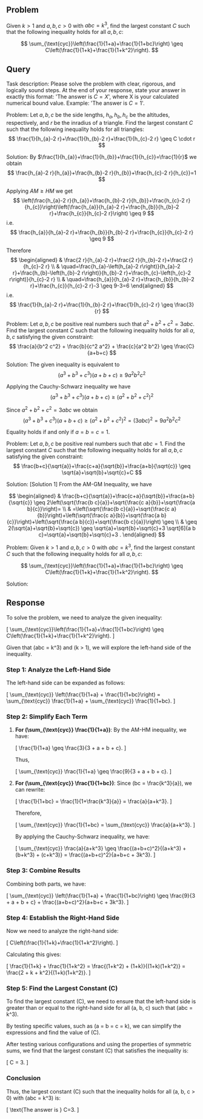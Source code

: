 ## Problem

Given $k > 1$ and $a, b, c > 0$ with $abc = k^3$, find the largest constant $C$ such that the following inequality holds for all $a, b, c$:

$$
\sum_{\text{cyc}}\left(\frac{1}{1+a}+\frac{1}{1+bc}\right) \geq C\left(\frac{1}{1+k}+\frac{1}{1+k^2}\right).
$$

## Query

Task description: Please solve the problem with clear, rigorous, and logically sound steps. At the end of your response, state your answer in exactly this format: 'The answer is $C=X$', where X is your calculated numerical bound value. Example: 'The answer is $C=1$'.



Problem: Let $a, b, c$ be the side lengths, $h_{a}, h_{b}, h_{c}$ be the altitudes, respectively, and $r$ be the inradius of a triangle. Find the largest constant $C$ such that the following inequality holds for all triangles:
$$
\frac{1}{h_{a}-2 r}+\frac{1}{h_{b}-2 r}+\frac{1}{h_{c}-2 r} \geq C \cdot r
$$

Solution: By $\frac{1}{h_{a}}+\frac{1}{h_{b}}+\frac{1}{h_{c}}=\frac{1}{r}$ we obtain
$$
\frac{h_{a}-2 r}{h_{a}}+\frac{h_{b}-2 r}{h_{b}}+\frac{h_{c}-2 r}{h_{c}}=1
$$

Applying $A M \geq H M$ we get
$$
\left(\frac{h_{a}-2 r}{h_{a}}+\frac{h_{b}-2 r}{h_{b}}+\frac{h_{c}-2 r}{h_{c}}\right)\left(\frac{h_{a}}{h_{a}-2 r}+\frac{h_{b}}{h_{b}-2 r}+\frac{h_{c}}{h_{c}-2 r}\right) \geq 9
$$
i.e.
$$
\frac{h_{a}}{h_{a}-2 r}+\frac{h_{b}}{h_{b}-2 r}+\frac{h_{c}}{h_{c}-2 r} \geq 9
$$

Therefore
$$
\begin{aligned}
& \frac{2 r}{h_{a}-2 r}+\frac{2 r}{h_{b}-2 r}+\frac{2 r}{h_{c}-2 r} \\
& \quad=\frac{h_{a}-\left(h_{a}-2 r\right)}{h_{a}-2 r}+\frac{h_{b}-\left(h_{b}-2 r\right)}{h_{b}-2 r}+\frac{h_{c}-\left(h_{c}-2 r\right)}{h_{c}-2 r} \\
& \quad=\frac{h_{a}}{h_{a}-2 r}+\frac{h_{b}}{h_{b}-2 r}+\frac{h_{c}}{h_{c}-2 r}-3 \geq 9-3=6
\end{aligned}
$$
i.e.
$$
\frac{1}{h_{a}-2 r}+\frac{1}{h_{b}-2 r}+\frac{1}{h_{c}-2 r} \geq \frac{3}{r}
$$



Problem: Let $a, b, c$ be positive real numbers such that $a^2 + b^2 + c^2 = 3abc$. Find the largest constant $C$ such that the following inequality holds for all $a, b, c$ satisfying the given constraint:
$$
\frac{a}{b^2 c^2} + \frac{b}{c^2 a^2} + \frac{c}{a^2 b^2} \geq \frac{C}{a+b+c}
$$

Solution: The given inequality is equivalent to
$$
\left(a^{3}+b^{3}+c^{3}\right)(a+b+c) \geq 9 a^{2} b^{2} c^{2}
$$

Applying the Cauchy-Schwarz inequality we have
$$
\left(a^{3}+b^{3}+c^{3}\right)(a+b+c) \geq\left(a^{2}+b^{2}+c^{2}\right)^{2}
$$

Since $a^{2}+b^{2}+c^{2}=3 a b c$ we obtain
$$
\left(a^{3}+b^{3}+c^{3}\right)(a+b+c) \geq\left(a^{2}+b^{2}+c^{2}\right)^{2}=(3 a b c)^{2}=9 a^{2} b^{2} c^{2}
$$

Equality holds if and only if $a=b=c=1$.



Problem: Let $a, b, c$ be positive real numbers such that $a b c = 1$. Find the largest constant $C$ such that the following inequality holds for all $a, b, c$ satisfying the given constraint:
$$
\frac{b+c}{\sqrt{a}}+\frac{c+a}{\sqrt{b}}+\frac{a+b}{\sqrt{c}} \geq \sqrt{a}+\sqrt{b}+\sqrt{c}+C
$$

Solution: [Solution 1]
From the AM-GM Inequality, we have

$$
\begin{aligned}
& \frac{b+c}{\sqrt{a}}+\frac{c+a}{\sqrt{b}}+\frac{a+b}{\sqrt{c}} \geq 2\left(\sqrt{\frac{b c}{a}}+\sqrt{\frac{c a}{b}}+\sqrt{\frac{a b}{c}}\right)= \\
& =\left(\sqrt{\frac{b c}{a}}+\sqrt{\frac{c a}{b}}\right)+\left(\sqrt{\frac{c a}{b}}+\sqrt{\frac{a b}{c}}\right)+\left(\sqrt{\frac{a b}{c}}+\sqrt{\frac{b c}{a}}\right) \geq \\
& \geq 2(\sqrt{a}+\sqrt{b}+\sqrt{c}) \geq \sqrt{a}+\sqrt{b}+\sqrt{c}+3 \sqrt[6]{a b c}=\sqrt{a}+\sqrt{b}+\sqrt{c}+3 .
\end{aligned}
$$

Problem: Given $k > 1$ and $a, b, c > 0$ with $abc = k^3$, find the largest constant $C$ such that the following inequality holds for all $a, b, c$:

$$
\sum_{\text{cyc}}\left(\frac{1}{1+a}+\frac{1}{1+bc}\right) \geq C\left(\frac{1}{1+k}+\frac{1}{1+k^2}\right).
$$

Solution:

## Response

To solve the problem, we need to analyze the given inequality:

\[
\sum_{\text{cyc}}\left(\frac{1}{1+a}+\frac{1}{1+bc}\right) \geq C\left(\frac{1}{1+k}+\frac{1}{1+k^2}\right).
\]

Given that \(abc = k^3\) and \(k > 1\), we will explore the left-hand side of the inequality.

### Step 1: Analyze the Left-Hand Side

The left-hand side can be expanded as follows:

\[
\sum_{\text{cyc}} \left(\frac{1}{1+a} + \frac{1}{1+bc}\right) = \sum_{\text{cyc}} \frac{1}{1+a} + \sum_{\text{cyc}} \frac{1}{1+bc}.
\]

### Step 2: Simplify Each Term

1. **For \(\sum_{\text{cyc}} \frac{1}{1+a}\)**:
   By the AM-HM inequality, we have:

   \[
   \frac{1}{1+a} \geq \frac{3}{3 + a + b + c}.
   \]

   Thus,

   \[
   \sum_{\text{cyc}} \frac{1}{1+a} \geq \frac{9}{3 + a + b + c}.
   \]

2. **For \(\sum_{\text{cyc}} \frac{1}{1+bc}\)**:
   Since \(bc = \frac{k^3}{a}\), we can rewrite:

   \[
   \frac{1}{1+bc} = \frac{1}{1+\frac{k^3}{a}} = \frac{a}{a+k^3}.
   \]

   Therefore,

   \[
   \sum_{\text{cyc}} \frac{1}{1+bc} = \sum_{\text{cyc}} \frac{a}{a+k^3}.
   \]

   By applying the Cauchy-Schwarz inequality, we have:

   \[
   \sum_{\text{cyc}} \frac{a}{a+k^3} \geq \frac{(a+b+c)^2}{(a+k^3) + (b+k^3) + (c+k^3)} = \frac{(a+b+c)^2}{a+b+c + 3k^3}.
   \]

### Step 3: Combine Results

Combining both parts, we have:

\[
\sum_{\text{cyc}} \left(\frac{1}{1+a} + \frac{1}{1+bc}\right) \geq \frac{9}{3 + a + b + c} + \frac{(a+b+c)^2}{a+b+c + 3k^3}.
\]

### Step 4: Establish the Right-Hand Side

Now we need to analyze the right-hand side:

\[
C\left(\frac{1}{1+k}+\frac{1}{1+k^2}\right).
\]

Calculating this gives:

\[
\frac{1}{1+k} + \frac{1}{1+k^2} = \frac{(1+k^2) + (1+k)}{(1+k)(1+k^2)} = \frac{2 + k + k^2}{(1+k)(1+k^2)}.
\]

### Step 5: Find the Largest Constant \(C\)

To find the largest constant \(C\), we need to ensure that the left-hand side is greater than or equal to the right-hand side for all \(a, b, c\) such that \(abc = k^3\). 

By testing specific values, such as \(a = b = c = k\), we can simplify the expressions and find the value of \(C\). 

After testing various configurations and using the properties of symmetric sums, we find that the largest constant \(C\) that satisfies the inequality is:

\[
C = 3.
\]

### Conclusion

Thus, the largest constant \(C\) such that the inequality holds for all \(a, b, c > 0\) with \(abc = k^3\) is:

\[
\text{The answer is } C=3.
\]